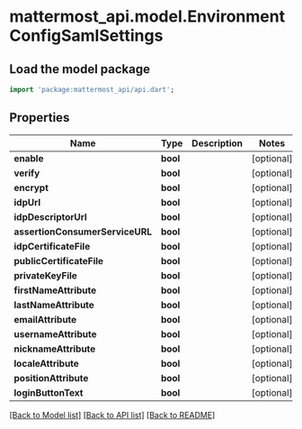 # mattermost_api.model.EnvironmentConfigSamlSettings

## Load the model package
```dart
import 'package:mattermost_api/api.dart';
```

## Properties
Name | Type | Description | Notes
------------ | ------------- | ------------- | -------------
**enable** | **bool** |  | [optional] 
**verify** | **bool** |  | [optional] 
**encrypt** | **bool** |  | [optional] 
**idpUrl** | **bool** |  | [optional] 
**idpDescriptorUrl** | **bool** |  | [optional] 
**assertionConsumerServiceURL** | **bool** |  | [optional] 
**idpCertificateFile** | **bool** |  | [optional] 
**publicCertificateFile** | **bool** |  | [optional] 
**privateKeyFile** | **bool** |  | [optional] 
**firstNameAttribute** | **bool** |  | [optional] 
**lastNameAttribute** | **bool** |  | [optional] 
**emailAttribute** | **bool** |  | [optional] 
**usernameAttribute** | **bool** |  | [optional] 
**nicknameAttribute** | **bool** |  | [optional] 
**localeAttribute** | **bool** |  | [optional] 
**positionAttribute** | **bool** |  | [optional] 
**loginButtonText** | **bool** |  | [optional] 

[[Back to Model list]](../README.md#documentation-for-models) [[Back to API list]](../README.md#documentation-for-api-endpoints) [[Back to README]](../README.md)


